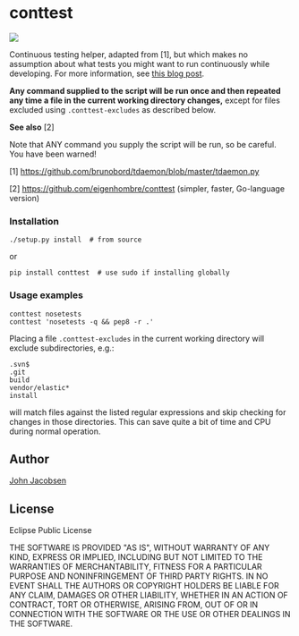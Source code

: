 # conttest

<a href="https://travis-ci.org/eigenhombre/continuous-testing-helper"><img src="https://travis-ci.org/eigenhombre/continuous-testing-helper.svg?branch=master"></a>

Continuous testing helper, adapted from [1], but which makes no
assumption about what tests you might want to run continuously while
developing.  For more information, see
[this blog post](http://zerolib.com/continuous-testing.html).

**Any command supplied to the script will be run once and then
repeated any time a file in the current working directory changes,**
except for files excluded using `.conttest-excludes` as described below.

**See also** [2]

Note that ANY command you supply the script will be run, so be
careful.  You have been warned!

[1] https://github.com/brunobord/tdaemon/blob/master/tdaemon.py

[2] https://github.com/eigenhombre/conttest (simpler, faster, Go-language version)

### Installation

    ./setup.py install  # from source
or

    pip install conttest  # use sudo if installing globally

### Usage examples

    conttest nosetests
    conttest 'nosetests -q && pep8 -r .'

Placing a file `.conttest-excludes` in the current working directory
will exclude subdirectories, e.g.:

    .svn$
    .git
    build
    vendor/elastic*
    install

will match files against the listed regular expressions and skip checking
for changes in those directories.  This can save quite a bit of time and CPU
during normal operation.

## Author

[John Jacobsen](http://zerolib.com)

## License

Eclipse Public License

THE SOFTWARE IS PROVIDED "AS IS", WITHOUT WARRANTY OF ANY KIND, EXPRESS OR
IMPLIED, INCLUDING BUT NOT LIMITED TO THE WARRANTIES OF MERCHANTABILITY,
FITNESS FOR A PARTICULAR PURPOSE AND NONINFRINGEMENT OF THIRD PARTY RIGHTS. IN
NO EVENT SHALL THE AUTHORS OR COPYRIGHT HOLDERS BE LIABLE FOR ANY CLAIM,
DAMAGES OR OTHER LIABILITY, WHETHER IN AN ACTION OF CONTRACT, TORT OR
OTHERWISE, ARISING FROM, OUT OF OR IN CONNECTION WITH THE SOFTWARE OR THE USE
OR OTHER DEALINGS IN THE SOFTWARE.
